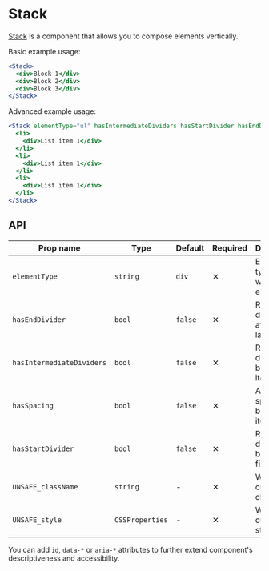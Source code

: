 # Stack

[Stack] is a component that allows you to compose elements vertically.

Basic example usage:

```jsx
<Stack>
  <div>Block 1</div>
  <div>Block 2</div>
  <div>Block 3</div>
</Stack>
```

Advanced example usage:

```jsx
<Stack elementType="ul" hasIntermediateDividers hasStartDivider hasEndDivider>
  <li>
    <div>List item 1</div>
  </li>
  <li>
    <div>List item 1</div>
  </li>
  <li>
    <div>List item 1</div>
  </li>
</Stack>
```

## API

| Prop name                 | Type            | Default | Required | Description                            |
| ------------------------- | --------------- | ------- | -------- | -------------------------------------- |
| `elementType`             | `string`        | `div`   | ✕        | Element type of the wrapper element    |
| `hasEndDivider`           | `bool`          | `false` | ✕        | Render a divider after the last item   |
| `hasIntermediateDividers` | `bool`          | `false` | ✕        | Render dividers between items          |
| `hasSpacing`              | `bool`          | `false` | ✕        | Apply a spacing between items          |
| `hasStartDivider`         | `bool`          | `false` | ✕        | Render a divider before the first item |
| `UNSAFE_className`        | `string`        | -       | ✕        | Wrapper custom class name              |
| `UNSAFE_style`            | `CSSProperties` | -       | ✕        | Wrapper custom style                   |

You can add `id`, `data-*` or `aria-*` attributes to further extend component's
descriptiveness and accessibility.

[stack]: https://github.com/lmc-eu/spirit-design-system/tree/main/packages/web/src/scss/components/Stack
